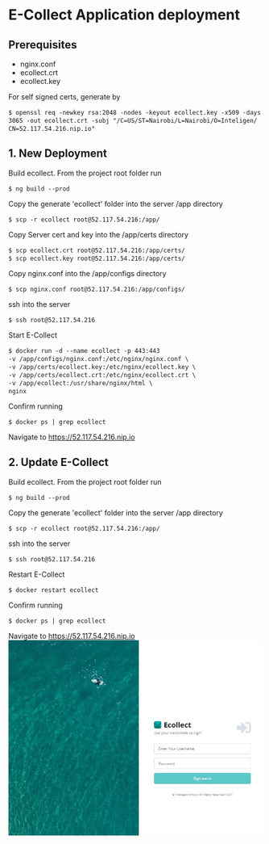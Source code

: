 # E-Collect Application deployment
## Prerequisites
- nginx.conf 
- ecollect.crt
- ecollect.key

For self signed certs, generate by
```
$ openssl req -newkey rsa:2048 -nodes -keyout ecollect.key -x509 -days 3065 -out ecollect.crt -subj "/C=US/ST=Nairobi/L=Nairobi/O=Inteligen/ CN=52.117.54.216.nip.io"
```
## 1. New Deployment
Build ecollect. From the project root folder run
```
$ ng build --prod
```
Copy the generate 'ecollect' folder into the server /app directory
```
$ scp -r ecollect root@52.117.54.216:/app/
```
Copy Server cert and key into the /app/certs directory
```
$ scp ecollect.crt root@52.117.54.216:/app/certs/
$ scp ecollect.key root@52.117.54.216:/app/certs/
```
Copy nginx.conf into the /app/configs directory
```
$ scp nginx.conf root@52.117.54.216:/app/configs/
```
ssh into the server
```
$ ssh root@52.117.54.216
```
Start E-Collect
```
$ docker run -d --name ecollect -p 443:443
-v /app/configs/nginx.conf:/etc/nginx/nginx.conf \
-v /app/certs/ecollect.key:/etc/nginx/ecollect.key \
-v /app/certs/ecollect.crt:/etc/nginx/ecollect.crt \
-v /app/ecollect:/usr/share/nginx/html \
nginx
```
Confirm running
```
$ docker ps | grep ecollect
```
Navigate to https://52.117.54.216.nip.io

## 2. Update E-Collect
Build ecollect. From the project root folder run
```
$ ng build --prod
```
Copy the generate 'ecollect' folder into the server /app directory
```
$ scp -r ecollect root@52.117.54.216:/app/
```
ssh into the server
```
$ ssh root@52.117.54.216
```
Restart E-Collect
```
$ docker restart ecollect
```
Confirm running
```
$ docker ps | grep ecollect
```
Navigate to https://52.117.54.216.nip.io \
![alt text](https://github.com/inteligeninfosys/ecollect-docs/blob/main/ecollectapp.jpg?raw=true)
